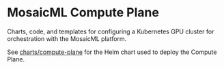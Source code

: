 # MosaicML Compute Plane

Charts, code, and templates for configuring a Kubernetes GPU cluster for orchestration with the MosaicML platform.

See [charts/compute-plane](charts/compute-plane/) for the Helm chart used to deploy the Compute Plane.